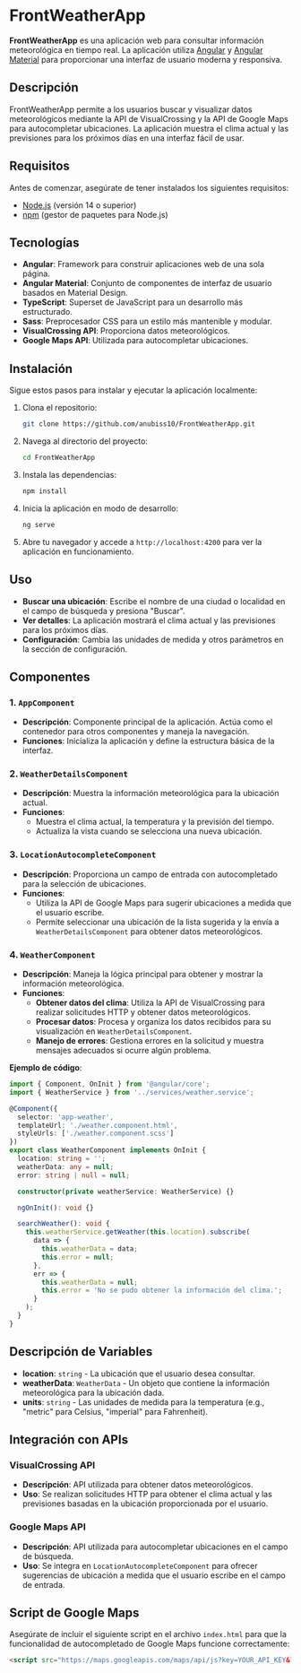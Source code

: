 # FrontWeatherApp

**FrontWeatherApp** es una aplicación web para consultar información meteorológica en tiempo real. La aplicación utiliza [Angular](https://angular.io/) y [Angular Material](https://material.angular.io/) para proporcionar una interfaz de usuario moderna y responsiva.

## Descripción

FrontWeatherApp permite a los usuarios buscar y visualizar datos meteorológicos mediante la API de VisualCrossing y la API de Google Maps para autocompletar ubicaciones. La aplicación muestra el clima actual y las previsiones para los próximos días en una interfaz fácil de usar.

## Requisitos

Antes de comenzar, asegúrate de tener instalados los siguientes requisitos:

- [Node.js](https://nodejs.org/) (versión 14 o superior)
- [npm](https://www.npmjs.com/) (gestor de paquetes para Node.js)

## Tecnologías

- **Angular**: Framework para construir aplicaciones web de una sola página.
- **Angular Material**: Conjunto de componentes de interfaz de usuario basados en Material Design.
- **TypeScript**: Superset de JavaScript para un desarrollo más estructurado.
- **Sass**: Preprocesador CSS para un estilo más mantenible y modular.
- **VisualCrossing API**: Proporciona datos meteorológicos.
- **Google Maps API**: Utilizada para autocompletar ubicaciones.

## Instalación

Sigue estos pasos para instalar y ejecutar la aplicación localmente:

1. Clona el repositorio:

    ```bash
    git clone https://github.com/anubiss10/FrontWeatherApp.git
    ```

2. Navega al directorio del proyecto:

    ```bash
    cd FrontWeatherApp
    ```

3. Instala las dependencias:

    ```bash
    npm install
    ```

4. Inicia la aplicación en modo de desarrollo:

    ```bash
    ng serve
    ```

5. Abre tu navegador y accede a `http://localhost:4200` para ver la aplicación en funcionamiento.

## Uso

- **Buscar una ubicación**: Escribe el nombre de una ciudad o localidad en el campo de búsqueda y presiona "Buscar".
- **Ver detalles**: La aplicación mostrará el clima actual y las previsiones para los próximos días.
- **Configuración**: Cambia las unidades de medida y otros parámetros en la sección de configuración.

## Componentes

### 1. `AppComponent`

- **Descripción**: Componente principal de la aplicación. Actúa como el contenedor para otros componentes y maneja la navegación.
- **Funciones**: Inicializa la aplicación y define la estructura básica de la interfaz.

### 2. `WeatherDetailsComponent`

- **Descripción**: Muestra la información meteorológica para la ubicación actual.
- **Funciones**:
  - Muestra el clima actual, la temperatura y la previsión del tiempo.
  - Actualiza la vista cuando se selecciona una nueva ubicación.

### 3. `LocationAutocompleteComponent`

- **Descripción**: Proporciona un campo de entrada con autocompletado para la selección de ubicaciones.
- **Funciones**:
  - Utiliza la API de Google Maps para sugerir ubicaciones a medida que el usuario escribe.
  - Permite seleccionar una ubicación de la lista sugerida y la envía a `WeatherDetailsComponent` para obtener datos meteorológicos.

### 4. `WeatherComponent`

- **Descripción**: Maneja la lógica principal para obtener y mostrar la información meteorológica.
- **Funciones**:
  - **Obtener datos del clima**: Utiliza la API de VisualCrossing para realizar solicitudes HTTP y obtener datos meteorológicos.
  - **Procesar datos**: Procesa y organiza los datos recibidos para su visualización en `WeatherDetailsComponent`.
  - **Manejo de errores**: Gestiona errores en la solicitud y muestra mensajes adecuados si ocurre algún problema.

**Ejemplo de código**:

```typescript
import { Component, OnInit } from '@angular/core';
import { WeatherService } from '../services/weather.service';

@Component({
  selector: 'app-weather',
  templateUrl: './weather.component.html',
  styleUrls: ['./weather.component.scss']
})
export class WeatherComponent implements OnInit {
  location: string = '';
  weatherData: any = null;
  error: string | null = null;

  constructor(private weatherService: WeatherService) {}

  ngOnInit(): void {}

  searchWeather(): void {
    this.weatherService.getWeather(this.location).subscribe(
      data => {
        this.weatherData = data;
        this.error = null;
      },
      err => {
        this.weatherData = null;
        this.error = 'No se pudo obtener la información del clima.';
      }
    );
  }
}
```
## Descripción de Variables

- **location**: `string` - La ubicación que el usuario desea consultar.
- **weatherData**: `WeatherData` - Un objeto que contiene la información meteorológica para la ubicación dada.
- **units**: `string` - Las unidades de medida para la temperatura (e.g., "metric" para Celsius, "imperial" para Fahrenheit).

## Integración con APIs

### VisualCrossing API

- **Descripción**: API utilizada para obtener datos meteorológicos.
- **Uso**: Se realizan solicitudes HTTP para obtener el clima actual y las previsiones basadas en la ubicación proporcionada por el usuario.

### Google Maps API

- **Descripción**: API utilizada para autocompletar ubicaciones en el campo de búsqueda.
- **Uso**: Se integra en `LocationAutocompleteComponent` para ofrecer sugerencias de ubicación a medida que el usuario escribe en el campo de entrada.

## Script de Google Maps

Asegúrate de incluir el siguiente script en el archivo `index.html` para que la funcionalidad de autocompletado de Google Maps funcione correctamente:

```html
<script src="https://maps.googleapis.com/maps/api/js?key=YOUR_API_KEY&libraries=places"></script>
